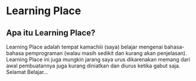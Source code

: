 # Learning Place 
## Apa itu Learning Place?
Learning Place adalah tempat kamachiii (saya) belajar mengenai bahasa-bahasa pemprograman (walau masih sedikit dan kurang akan penjelasan). Learning Place ini juga mungkin jarang saya urus dikarenakan memang dari awal pembuatannya juga kurang diniatkan dan diurus ketika gabut saja. Selamat Belajar...
